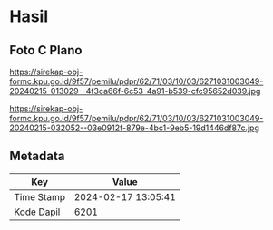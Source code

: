 # Hasil

## Foto C Plano

https://sirekap-obj-formc.kpu.go.id/9f57/pemilu/pdpr/62/71/03/10/03/6271031003049-20240215-013029--4f3ca66f-6c53-4a91-b539-cfc95652d039.jpg

https://sirekap-obj-formc.kpu.go.id/9f57/pemilu/pdpr/62/71/03/10/03/6271031003049-20240215-032052--03e0912f-879e-4bc1-9eb5-19d1446df87c.jpg


## Metadata

| Key        | Value               |
| ---------- | ------------------- |
| Time Stamp | 2024-02-17 13:05:41 |
| Kode Dapil | 6201                |




